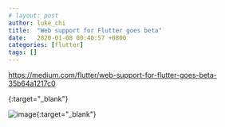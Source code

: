 ```yaml
---
# layout: post
author: luke_chi
title:  "Web support for Flutter goes beta"
date:   2020-01-08 00:40:57 +0800
categories: [flutter]
tags: []
---
```


https://medium.com/flutter/web-support-for-flutter-goes-beta-35b64a1217c0

[](){:target="_blank"}

![image](){:target="_blank"}
